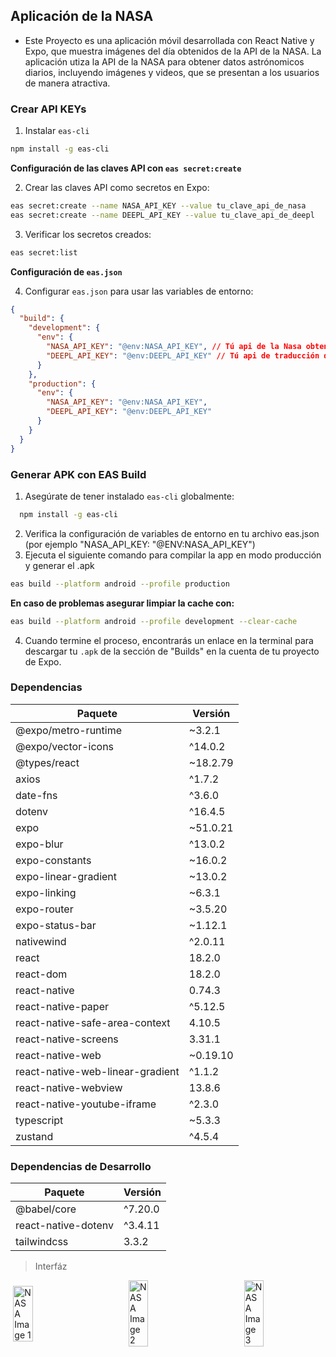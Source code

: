 ## Aplicación de la NASA

- Este Proyecto es una aplicación móvil desarrollada con React Native y Expo, que muestra imágenes del día obtenidos de la API de la NASA. La aplicación utiza la API de la NASA para obtener datos astrónomicos diarios, incluyendo imágenes y videos, que se presentan a los usuarios de manera atractiva.

### Crear API KEYs

1. Instalar `eas-cli`
```bash
npm install -g eas-cli
```
**Configuración de las claves API con `eas secret:create`**

2. Crear las claves API como secretos en Expo:
```bash
eas secret:create --name NASA_API_KEY --value tu_clave_api_de_nasa
eas secret:create --name DEEPL_API_KEY --value tu_clave_api_de_deepl
```
3. Verificar los secretos creados:
```bash
eas secret:list
```
**Configuración de `eas.json`**

4. Configurar `eas.json` para usar las variables de entorno:
```json
{
  "build": {
    "development": {
      "env": {
        "NASA_API_KEY": "@env:NASA_API_KEY", // Tú api de la Nasa obtenida
        "DEEPL_API_KEY": "@env:DEEPL_API_KEY" // Tú api de traducción de deepl (El mejor traductor)
      }
    },
    "production": {
      "env": {
        "NASA_API_KEY": "@env:NASA_API_KEY",
        "DEEPL_API_KEY": "@env:DEEPL_API_KEY"
      }
    }
  }
}
```

### Generar APK con EAS Build

1. Asegúrate de tener instalado `eas-cli` globalmente:  
```bash
  npm install -g eas-cli
```
2. Verifica la configuración de variables de entorno en tu archivo eas.json (por ejemplo "NASA_API_KEY: "@ENV:NASA_API_KEY")
3. Ejecuta el siguiente comando para compilar la app en modo producción y generar el .apk
```bash
eas build --platform android --profile production
```
**En caso de problemas asegurar limpiar la cache con:**
```bash
eas build --platform android --profile development --clear-cache
```
4. Cuando termine el proceso, encontrarás un enlace en la terminal para descargar tu `.apk` de la sección de "Builds" en la cuenta de tu proyecto de Expo.

### Dependencias

| Paquete                           | Versión    |
| --------------------------------- | ---------- |
| @expo/metro-runtime               | ~3.2.1     |
| @expo/vector-icons                | ^14.0.2    |
| @types/react                      | ~18.2.79   |
| axios                             | ^1.7.2     |
| date-fns                          | ^3.6.0     |
| dotenv                            | ^16.4.5    |
| expo                              | ~51.0.21   |
| expo-blur                         | ^13.0.2    |
| expo-constants                    | ~16.0.2    |
| expo-linear-gradient              | ~13.0.2    |
| expo-linking                      | ~6.3.1     |
| expo-router                       | ~3.5.20    |
| expo-status-bar                   | ~1.12.1    |
| nativewind                        | ^2.0.11    |
| react                             | 18.2.0     |
| react-dom                         | 18.2.0     |
| react-native                      | 0.74.3     |
| react-native-paper                | ^5.12.5    |
| react-native-safe-area-context    | 4.10.5     |
| react-native-screens              | 3.31.1     |
| react-native-web                  | ~0.19.10   |
| react-native-web-linear-gradient  | ^1.1.2     |
| react-native-webview              | 13.8.6     |
| react-native-youtube-iframe       | ^2.3.0     |
| typescript                        | ~5.3.3     |
| zustand                           | ^4.5.4     |

### Dependencias de Desarrollo

| Paquete               | Versión   |
| --------------------- | --------- |
| @babel/core           | ^7.20.0   |
| react-native-dotenv   | ^3.4.11   |
| tailwindcss           | 3.3.2     |

> Interfáz
<div style="display: flex; justify-content: space-around; align-items: center; gap: 50px;">
  <img src="https://github.com/user-attachments/assets/160727af-f8b9-4502-a821-ad6ce3fad233" alt="NASA Image 1" width="25%" />
  <img src="https://github.com/user-attachments/assets/69846f02-802f-4114-83ad-42a777a69484" alt="NASA Image 2" width="25%" />
  <img src="https://github.com/user-attachments/assets/a133c2ff-bb58-4db3-aa75-d60eb067cdf7" alt="NASA Image 3" width="25%" />
</div>
